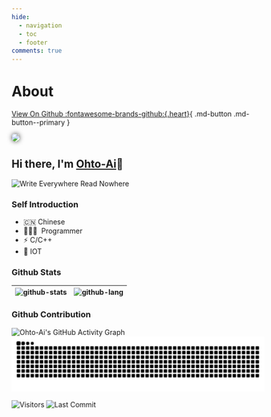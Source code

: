 ```yaml
---
hide:
  - navigation
  - toc
  - footer
comments: true
---
```

# About
[View On Github :fontawesome-brands-github:{.heart}](//github.com/Ohto-Ai){ .md-button .md-button--primary }

<img src='//avatars.githubusercontent.com/Ohto-Ai?size=200' width=200 style='border-radius:50%; box-shadow: 0px 0px 10px rgb(82 82 82)'>  

## Hi there, I'm [Ohto-Ai](https://ohtoai.top)👋

![Write Everywhere Read Nowhere][github-sub-title:img]  

### Self Introduction
- 🇨🇳 Chinese
- 🧑🏻‍💻 &nbsp;Programmer
- ⚡ C/C++
- 💼 IOT

### Github Stats

|![github-stats][github-stats:img]|![github-lang][github-lang:img]|
|---------------------------------|------------------------------------------|

### Github Contribution

![Ohto-Ai's GitHub Activity Graph][github-activity-graph:img]  
![snake][github-contribution-grid-snake]

![Visitors][github-vistors:badge]
![Last Commit][github-last-commit:badge]

[github-sub-title:img]: https://readme-typing-svg.herokuapp.com?font=Segoe+Script&center=true&lines=Write+Everywhere%2C;Read+Nowhere.
[github-stats:img]: https://github-readme-stats.vercel.app/api?username=Ohto-Ai&show_icons=true&theme=highcontrast&count_private=true&include_all_commits=true
[github-lang:img]: https://github-readme-stats.vercel.app/api/top-langs/?username=Ohto-Ai&layout=compact&theme=highcontrast
[github-activity-graph:img]: https://activity-graph.herokuapp.com/graph?username=Ohto-Ai&theme=xcode
[github-vistors:badge]: https://komarev.com/ghpvc/?username=Ohto-Ai&style=flat&labelColor=black&logo=github&label=PROFILE+VIEWS&color=29bf12
[github-last-commit:badge]: https://img.shields.io/github/last-commit/Ohto-Ai/Ohto-Ai?logo=markdown&label=LAST+UPDATE&color=29bf12&style=flat
[github-contribution-grid-snake]: https://github.com/Ohto-Ai-Dev/res/raw/master/assets/Ohto-Ai/github-contribution-grid-snake.svg
